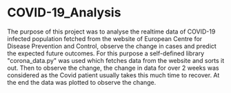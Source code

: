 # COVID-19_Analysis


The purpose of this project was to analyse the realtime data of COVID-19 infected population fetched from the website of European Centre for Disease Prevention and Control, observe the change in cases and predict the expected future outcomes.
For this purpose a self-defined library "corona_data.py" was used which fetches data from the website and sorts it out.
Then to observe the change, the change in data for over 2 weeks was considered as the Covid patient usually takes this much time to recover.
At the end the data was plotted to observe the change.
